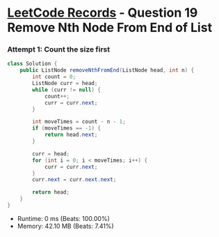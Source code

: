 # [LeetCode Records](../README.md) - Question 19 Remove Nth Node From End of List

### Attempt 1: Count the size first
```java
class Solution {
    public ListNode removeNthFromEnd(ListNode head, int n) {
        int count = 0;
        ListNode curr = head;
        while (curr != null) {
            count++;
            curr = curr.next;
        }

        int moveTimes = count - n - 1;
        if (moveTimes == -1) {
            return head.next;
        }

        curr = head;
        for (int i = 0; i < moveTimes; i++) {
            curr = curr.next;
        }
        curr.next = curr.next.next;

        return head;
    }
}
```
- Runtime: 0 ms (Beats: 100.00%)
- Memory: 42.10 MB (Beats: 7.41%)

<br>
